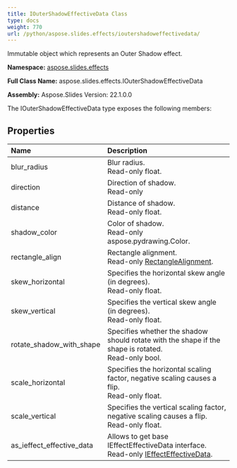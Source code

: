```yaml
---
title: IOuterShadowEffectiveData Class
type: docs
weight: 770
url: /python/aspose.slides.effects/ioutershadoweffectivedata/
---
```


Immutable object which represents an Outer Shadow effect.

**Namespace:** [aspose.slides.effects](/python/aspose.slides.effects/)

**Full Class Name:** aspose.slides.effects.IOuterShadowEffectiveData

**Assembly:**  Aspose.Slides Version: 22.1.0.0

The IOuterShadowEffectiveData type exposes the following members:
## **Properties**
|**Name**|**Description**|
| :- | :- |
|blur_radius|Blur radius.<br/>            Read-only float.|
|direction|Direction of shadow.<br/>            Read-only|
|distance|Distance of shadow.<br/>            Read-only float.|
|shadow_color|Color of shadow.<br/>            Read-only aspose.pydrawing.Color.|
|rectangle_align|Rectangle alignment.<br/>            Read-only [RectangleAlignment](/python/aspose.slides/rectanglealignment/).|
|skew_horizontal|Specifies the horizontal skew angle (in degrees).<br/>            Read-only float.|
|skew_vertical|Specifies the vertical skew angle (in degrees).<br/>            Read-only float.|
|rotate_shadow_with_shape|Specifies whether the shadow should rotate with the shape if the shape is rotated.<br/>            Read-only bool.|
|scale_horizontal|Specifies the horizontal scaling factor, negative scaling causes a flip.<br/>            Read-only float.|
|scale_vertical|Specifies the vertical scaling factor, negative scaling causes a flip.<br/>            Read-only float.|
|as_ieffect_effective_data|Allows to get base IEffectEffectiveData interface.<br/>            Read-only [IEffectEffectiveData](/python/aspose.slides.effects/ieffecteffectivedata/).|
